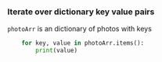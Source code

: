 ### Iterate over dictionary key value pairs

`photoArr` is an dictionary of photos with keys

```py
    for key, value in photoArr.items():
        print(value)
```